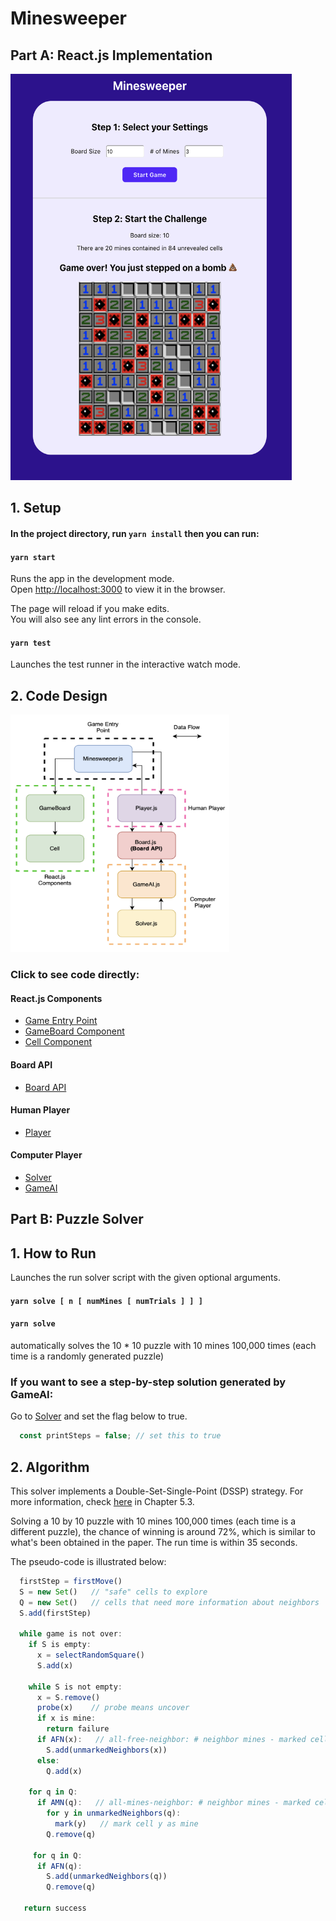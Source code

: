 # Minesweeper
## Part A: React.js Implementation

<img src="https://github.com/Garydmg/minesweeper/blob/source/media/computer-view.png" width="450" height="650"/>

## 1. Setup
#### In the project directory, run `yarn install` then you can run:

#### `yarn start`

Runs the app in the development mode.<br />
Open [http://localhost:3000](http://localhost:3000) to view it in the browser.

The page will reload if you make edits.<br />
You will also see any lint errors in the console.

#### `yarn test`

Launches the test runner in the interactive watch mode.<br />

## 2. Code Design
<img src="https://github.com/Garydmg/minesweeper/blob/source/media/design.png" width="350" height="380"/>

### Click to see code directly:
#### React.js Components
* [Game Entry Point](https://github.com/Garydmg/minesweeper/blob/source/src/Minesweeper.js)
* [GameBoard Component](https://github.com/Garydmg/minesweeper/blob/source/src/component/GameBoard.js)
* [Cell Component](https://github.com/Garydmg/minesweeper/blob/source/src/component/Cell.js)

#### Board API
* [Board API](https://github.com/Garydmg/minesweeper/blob/source/src/Board.js)

#### Human Player
* [Player](https://github.com/Garydmg/minesweeper/blob/source/src/Player.js)

#### Computer Player
* [Solver](https://github.com/Garydmg/minesweeper/blob/source/src/Solver.js)
* [GameAI](https://github.com/Garydmg/minesweeper/blob/source/src/GameAI.js)


## Part B: Puzzle Solver
## 1. How to Run
Launches the run solver script with the given optional arguments. <br />
#### `yarn solve [ n [ numMines [ numTrials ] ] ]`
#### `yarn solve` 
automatically solves the 10 * 10 puzzle with 10 mines 100,000 times (each time is a randomly generated puzzle)

### If you want to see a step-by-step solution generated by GameAI:
Go to [Solver](https://github.com/Garydmg/minesweeper/blob/source/src/Solver.js) and set the flag below to true.
```javascript
  const printSteps = false; // set this to true
```

## 2. Algorithm
This solver implements a Double-Set-Single-Point (DSSP) strategy. For more information, check [here](https://dash.harvard.edu/bitstream/handle/1/14398552/BECERRA-SENIORTHESIS-2015.pdf?sequence=1) in Chapter 5.3. 

Solving a 10 by 10 puzzle with 10 mines 100,000 times (each time is a different puzzle), the chance of winning is around 72%, which is similar to what's been obtained in the paper. The run time is within 35 seconds. 

The pseudo-code is illustrated below:
```javascript
  firstStep = firstMove()
  S = new Set()   // "safe" cells to explore
  Q = new Set()   // cells that need more information about neighbors
  S.add(firstStep)
  
  while game is not over:
    if S is empty:
      x = selectRandomSquare()
      S.add(x)  
    
    while S is not empty:
      x = S.remove()
      probe(x)    // probe means uncover
      if x is mine:
        return failure
      if AFN(x):   // all-free-neighbor: # neighbor mines - marked cells == 0
        S.add(unmarkedNeighbors(x))
      else:
        Q.add(x)
    
    for q in Q:
      if AMN(q):   // all-mines-neighbor: # neighbor mines - marked cells == # of unmarked cells
        for y in unmarkedNeighbors(q):
          mark(y)   // mark cell y as mine
        Q.remove(q)
     
     for q in Q:
      if AFN(q):
        S.add(unmarkedNeighbors(q))
        Q.remove(q)  
        
   return success
```


